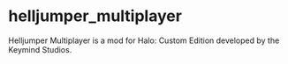 # helljumper_multiplayer
Helljumper Multiplayer is a mod for Halo: Custom Edition developed by the Keymind Studios.
